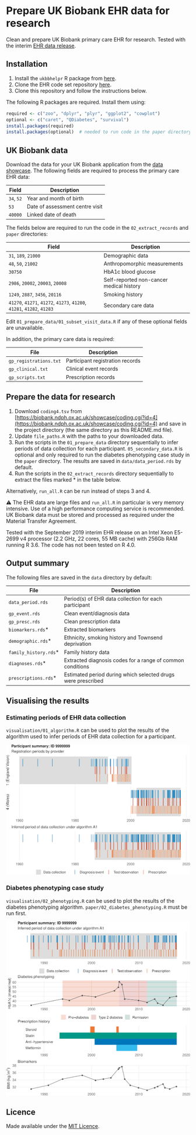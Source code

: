 # Prepare UK Biobank EHR data for research

Clean and prepare UK Biobank primary care EHR for research. Tested with the interim [EHR data release](https://biobank.ndph.ox.ac.uk/showcase/ukb/docs/primary_care_data.pdf).

## Installation

1. Install the `ukbbhelpr` R package from [here](https://github.com/philipdarke/ukbbhelpr).
2. Clone the EHR code set repository [here](https://github.com/philipdarke/ehr-codesets).
3. Clone this repository and follow the instructions below.

The following R packages are required. Install them using:

```R
required <- c("zoo", "dplyr", "plyr", "ggplot2", "cowplot")
optional <- c("caret", "QDiabetes", "survival")
install.packages(required)
install.packages(optional)  # needed to run code in the paper directory
```

## UK Biobank data

Download the data for your UK Biobank application from the [data showcase](https://biobank.ndph.ox.ac.uk/showcase/). The following fields are required to process the primary care EHR data:

Field | Description
----- | -----------
`34`, `52` | Year and month of birth
`53` | Date of assessment centre visit
`40000` | Linked date of death

The fields below are required to run the code in the `02_extract_records` and `paper` directories:

Field | Description
----- | -----------
`31`, `189`, `21000` | Demographic data
`48`, `50`, `21002` | Anthropomorphic measurements
`30750` | HbA1c blood glucose
`2986`, `20002`, `20003`, `20008` | Self-reported non-cancer medical history
`1249`, `2887`, `3456`, `20116` | Smoking history
`41270`, `41271`, `41272`, `41273`, `41280`, `41281`, `41282`, `41283` | Secondary care data

Edit `01_prepare_data/01_subset_visit_data.R` if any of these optional fields are unavailable.

In addition, the primary care data is required:

File | Description
---- | -----------
`gp_registrations.txt` | Participant registration records
`gp_clinical.txt` | Clinical event records
`gp_scripts.txt` | Prescription records

## Prepare the data for research

1. Download `coding4.tsv` from [https://biobank.ndph.ox.ac.uk/showcase/coding.cgi?id=4](https://biobank.ndph.ox.ac.uk/showcase/coding.cgi?id=4) and save in the project directory (the same directory as this README.md file).
2. Update `file_paths.R` with the paths to your downloaded data.
3. Run the scripts in the `01_prepare_data` directory sequentially to infer periods of data collection for each participant. `05_secondary_data.R` is optional and only required to run the diabetes phenotyping case study in the `paper` directory. The results are saved in `data/data_period.rds` by default.
4. Run the scripts in the `02_extract_records` directory sequentially to extract the files marked * in the table below.

Alternatively, `run_all.R` can be run instead of steps 3 and 4.

:warning: The EHR data are large files and `run_all.R` in particular is very memory intensive. Use of a high performance computing service is recommended. UK Biobank data must be stored and processed as required under the Material Transfer Agreement.

Tested with the September 2019 interim EHR release on an Intel Xeon E5-2699 v4 processor (2.2 GHz, 22 cores, 55 MB cache) with 256Gb RAM running R 3.6. The code has not been tested on R 4.0.

## Output summary

The following files are saved in the `data` directory by default:

File | Description
---- | -----------
`data_period.rds` | Period(s) of EHR data collection for each participant
`gp_event.rds` | Clean event/diagnosis data
`gp_presc.rds` | Clean prescription data
`biomarkers.rds`* | Extracted biomarkers
`demographic.rds`* | Ethnicity, smoking history and Townsend deprivation
`family_history.rds`* | Family history data
`diagnoses.rds`* | Extracted diagnosis codes for a range of common conditions
`prescriptions.rds`* | Estimated period during which selected drugs were prescribed

## Visualising the results

### Estimating periods of EHR data collection

`visualisation/01_algorithm.R` can be used to plot the results of the algorithm used to infer periods of EHR data collection for a participant.

![Data collection algorithm example](algo_output.png)

### Diabetes phenotyping case study

`visualisation/02_phenotyping.R` can be used to plot the results of the diabetes phenotyping algorithm. `paper/02_diabetes_phenotyping.R` must be run first.

![Example output from diabetes phenotyping tool](pheno_output.png)

## Licence

Made available under the [MIT Licence](LICENCE).